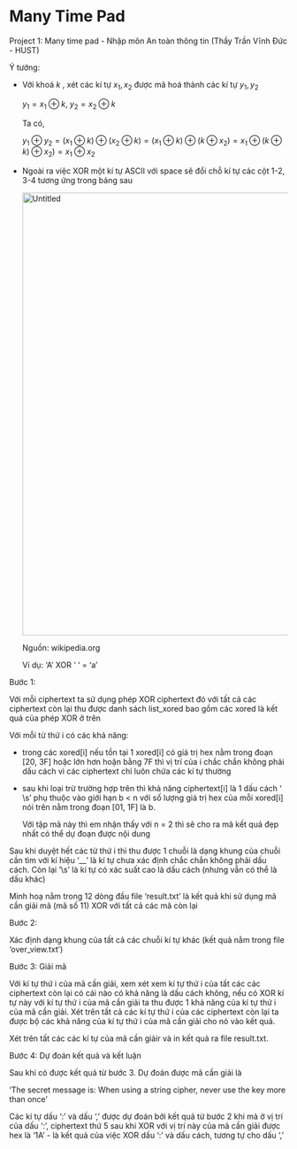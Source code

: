 # Many Time Pad
Project 1: Many time pad - Nhập môn An toàn thông tin (Thầy Trần Vĩnh Đức - HUST)

Ý tưởng:

- Với khoá $k$ , xét các kí tự $x_1, x_2$ được mã hoá thành các kí tự $y_1, y_2$
    
    $y_1 = x_1\oplus k,\ y_2 = x_2\oplus k$
    
    Ta có, 
    
    $y_1\oplus y_2= (x_1\oplus k)\oplus (x_2\oplus k) = (x_1\oplus k)\oplus (k\oplus x_2) = x_1\oplus (k\oplus k)\oplus x_2) =x_1 \oplus x_2$
    
- Ngoài ra việc XOR một kí tự ASCII với space sẽ đổi chỗ kí tự các cột 1-2, 3-4 tương ứng trong bảng sau
    
    <img width="800" alt="Untitled" src="https://github.com/NgoCanhPP/many-time-pad/assets/88614136/dd554659-1733-41bc-a55a-a9bf74f67df6">

    
    Nguồn: wikipedia.org
    
    Ví dụ: ‘A’ XOR ‘ ‘ = ‘a’
    

Bước 1:

Với mỗi ciphertext ta sử dụng phép XOR ciphertext đó với tất cả các ciphertext còn lại thu được danh sách list_xored bao gồm các xored là kết quả của phép XOR ở trên

Với mỗi từ thứ i có các khả năng:

- trong các xored[i] nếu tồn tại 1 xored[i] có giá trị hex nằm trong đoạn [20, 3F] hoặc lớn hơn hoặn bằng 7F thì vị trí của i chắc chắn không phải dấu cách vì các ciphertext chỉ luôn chứa các kí tự thường
- sau khi loại trừ trường hợp trên thì khả năng ciphertext[i] là 1 dấu cách ‘ \s’ phụ thuộc vào giới hạn b < n với số lượng giá trị hex của mỗi xored[i] nói trên nằm trong đoạn [01, 1F] là b.
    
    Với tập mã này thì em nhận thấy với n = 2 thì sẽ cho ra mã kết quả đẹp nhất có thể dự đoạn được nội dung
    

Sau khi duyệt hết các từ thứ i thì thu được 1 chuỗi là dạng khung của chuỗi cần tìm với kí hiệu ‘__’ là kí tự chưa xác định chắc chắn không phải dấu cách. Còn lại ‘\s’ là kí tự có xác suất cao là dấu cách (nhưng vẫn có thể là dấu khác)

Minh hoạ nằm trong 12 dòng đầu file ‘result.txt’ là kết quả khi sử dụng mã cần giải mã (mã số 11) XOR với tất cả các mã còn lại

Bước 2:

Xác định dạng khung của tất cả các chuỗi kí tự khác (kết quả nằm trong file ‘over_view.txt’)

Bước 3: Giải mã

Với kí tự thứ i của mã cần giải, xem xét xem kí tự thứ i của tất các các ciphertext còn lại có cái nào có khả năng là dấu cách không, nếu có XOR kí tự này với kí tự thứ i của mã cần giải ta thu được 1 khả năng của kí tự thứ i của mã cần giải. Xét trên tất cả các kí tự thứ i của các ciphertext còn lại ta được bộ các khả năng của kí tự thứ i của mã cần giải cho nó vào kết quả.

Xét trên tất các các kí tự của mã cần giảir và in kết quả ra file result.txt. 

Bước 4: Dự đoán kết quả và kết luận

Sau khi có được kết quả từ bước 3. Dự đoán được mã cần giải là

‘The secret message is: When using a string cipher, never use the key more than once’

Các kí tự dấu ‘:’ và dấu ‘,’ được dự đoán bởi kết quả từ bước 2 khi mà ở vị trí của dấu ‘:’, ciphertext thứ 5 sau khi XOR với vị trí này của mã cần giải được hex là ‘1A’ - là kết quả của việc XOR dấu ‘:’ và dấu cách, tương tự cho dấu ‘,’
